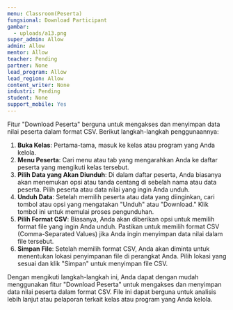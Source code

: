 ```yaml
---
menu: Classroom(Peserta)
fungsional: Download Participant
gambar:
  - uploads/a13.png
super_admin: Allow
admin: Allow
mentor: Allow
teacher: Pending
partner: None
lead_program: Allow
lead_region: Allow
content_writer: None
industri: Pending
student: None
support_mobile: Yes
---
```

Fitur "Download Peserta" berguna untuk mengakses dan menyimpan data nilai peserta dalam format CSV. Berikut langkah-langkah penggunaannya:

1. **Buka Kelas**: Pertama-tama, masuk ke kelas atau program yang Anda kelola.
2. **Menu Peserta**: Cari menu atau tab yang mengarahkan Anda ke daftar peserta yang mengikuti kelas tersebut.
3. **Pilih Data yang Akan Diunduh**: Di dalam daftar peserta, Anda biasanya akan menemukan opsi atau tanda centang di sebelah nama atau data peserta. Pilih peserta atau data nilai yang ingin Anda unduh.
4. **Unduh Data**: Setelah memilih peserta atau data yang diinginkan, cari tombol atau opsi yang mengatakan "Unduh" atau "Download." Klik tombol ini untuk memulai proses pengunduhan.
5. **Pilih Format CSV**: Biasanya, Anda akan diberikan opsi untuk memilih format file yang ingin Anda unduh. Pastikan untuk memilih format CSV (Comma-Separated Values) jika Anda ingin menyimpan data nilai dalam file tersebut.
6. **Simpan File**: Setelah memilih format CSV, Anda akan diminta untuk menentukan lokasi penyimpanan file di perangkat Anda. Pilih lokasi yang sesuai dan klik "Simpan" untuk menyimpan file CSV.

Dengan mengikuti langkah-langkah ini, Anda dapat dengan mudah menggunakan fitur "Download Peserta" untuk mengakses dan menyimpan data nilai peserta dalam format CSV. File ini dapat berguna untuk analisis lebih lanjut atau pelaporan terkait kelas atau program yang Anda kelola.